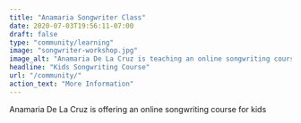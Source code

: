 ```yaml
---
title: "Anamaria Songwriter Class"
date: 2020-07-03T19:56:11-07:00
draft: false
type: "community/learning"
image: "songwriter-workshop.jpg"
image_alt: "Anamaria De La Cruz is teaching an online songwriting course for kids"
headline: "Kids Songwriting Course"
url: "/community/"
action_text: "More Information"
---
```

Anamaria De La Cruz is offering an online songwriting course for kids


